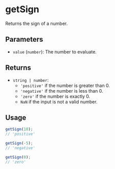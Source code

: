 # getSign

Returns the sign of a number.

## Parameters

* `value` (`number`): The number to evaluate.

## Returns

* `string | number`: 
  * `'positive'` if the number is greater than 0.
  * `'negative'` if the number is less than 0.
  * `'zero'` if the number is exactly 0.
  * `NaN` if the input is not a valid number.

## Usage

```ts
getSign(10); 
// 'positive'

getSign(-5); 
// 'negative'

getSign(0); 
// 'zero'
```